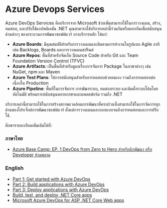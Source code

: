 # Azure Devops Services

Azure DevOps Services คือบริการจาก Microsoft ช่วยเพิ่มสามารถใช้ในการวางแผน, สร้าง, ทดสอบ, และปรับใช้แอปพลิเคชัน .NET คุณสามารถใช้บริการเหล่านี้ร่วมกันหรือแยกกันเพื่อสนับสนุนด้านต่างๆ ของกระบวนการพัฒนาซอฟต์แวร์ บางบริการหลัก ได้แก่:

- **Azure Boards**: มีคุณสมบัติสำหรับการวางแผนและติดตามการทำงานในรูปแบบ Agile อาทิเช่น Backlogs, Boards และการวางแผนสปรินต์
- **Azure Repos**: พื้นที่สำหรับจัดเก็บ Source Code สำหรับ Git และ Team Foundation Version Control (TFVC)
- **Azure Artifacts**: เป็นพื้นที่สำหรับดูแลเรื่องการจัดการ Package ในภาษาต่างๆ เช่น NuGet, npm และ Maven
- **Azure Test Plans**: ให้การสนับสนุนสำหรับการทดสอบด้วยตนเอง รวมถึงการทดสอบต่อเนื่องใน Production
- **Azure Pipeline**: พื้นทีในการจัดการ การพัฒาระบบ, ทดสอบระบบ และติดตั้งระบบโค้ดโดยอัตโนมัติ พร้อมการสนับสนุนหลายภาษาและแพลตฟอร์ม รวมถึง .NET

บริการเหล่านี้สามารถใช้ในการสร้างสภาพแวดล้อมการพัฒนาที่ครบถ้วนซึ่งสามารถใช้ในการจัดการทุกด้านของโปรเจ็กต์การพัฒนาซอฟต์แวร์ ตั้งแต่การวางแผนและออกแบบจนถึงการทดสอบและการปรับใช้.

ศึกษารายละเอียดเพิ่มเติมได้ที่:

### ภาษาไทย
- [Azure Base Camp: EP. 1 DevOps from Zero to Hero สำหรับนักพัฒนา หรือ Developer ห้ามพลาด](https://www.youtube.com/watch?v=xfHAWVhe8WA&list=PLHJYxRaIqrLT_eday-1kHSVakubz-gvme&index=2&t=2s)
  
### English
- [Part 1: Get started with Azure DevOps](https://learn.microsoft.com/en-us/training/paths/evolve-your-devops-practices/)
- [Part 2: Build applications with Azure DevOps](https://learn.microsoft.com/en-us/training/paths/build-applications-with-azure-devops/)
- [Part 3: Deploy applications with Azure DevOps](https://learn.microsoft.com/en-us/training/paths/deploy-applications-with-azure-devops/)
- [Build, test, and deploy .NET Core apps](https://learn.microsoft.com/en-us/azure/devops/pipelines/ecosystems/dotnet-core?view=azure-devops&tabs=dotnetfive)
- [Microsoft Azure DevOps for ASP .NET Core Web apps](https://techmindfactory.com/Microsoft-Azure-DevOps-for-ASP-.NET-Core-Web-apps/)
